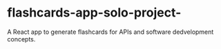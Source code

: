 # flashcards-app-solo-project-
A React app to generate flashcards for APIs and software dedvelopment concepts.
